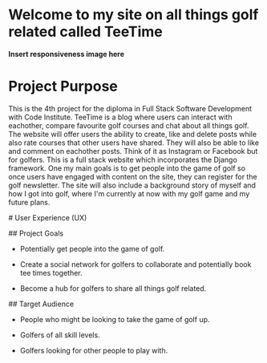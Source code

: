 # Welcome to my site on all things golf related called TeeTime

**Insert responsiveness image here**

# Project Purpose

This is the 4th project for the diploma in Full Stack Software Development with Code Institute. TeeTime is a blog where users can interact with eachother, compare favourite golf courses and chat about all things golf. The website will offer users the ability to create, like and delete posts while also rate courses that other users have shared. They will also be able to like and comment on eachother posts. Think of it as Instagram or Facebook but for golfers. This is a full stack website which incorporates the Django framework. One my main goals is to get people into the game of golf so once users have engaged with content on the site, they can register for the golf newsletter. The site will also include a background story of myself and how I got into golf, where I'm currently at now with my golf game and my future plans. 

# User Experience (UX)

## Project Goals

- Potentially get people into the game of golf. 

- Create a social network for golfers to collaborate and potentially book tee times together. 

- Become a hub for golfers to share all things golf related. 

## Target Audience 

- People who might be looking to take the game of golf up. 

- Golfers of all skill levels. 

- Golfers looking for other people to play with.